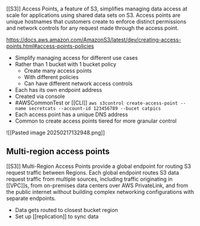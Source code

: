 [[S3]] Access Points, a feature of S3, simplifies managing data access at scale for applications using shared data sets on S3. Access points are unique hostnames that customers create to enforce distinct permissions and network controls for any request made through the access point.

https://docs.aws.amazon.com/AmazonS3/latest/dev/creating-access-points.html#access-points-policies

- Simplify managing access for different use cases
- Rather than 1 bucket with 1 bucket policy
	- Create many access points
	- With different policies
	- Can have different network access controls
- Each has its own endpoint address
- Created via console
- #AWSCommonTest or [[CLI]] `aws s3control create-access-point --name secretcats --account-id 123456789 --bucet catpics`
- Each access point has a unique DNS address
- Common to create access points tiered for more granular control

![[Pasted image 20250217132948.png]]

## Multi-region access points
[[S3]] Multi-Region Access Points provide a global endpoint for routing S3 request traffic between Regions. Each global endpoint routes S3 data request traffic from multiple sources, including traffic originating in [[VPC]]s, from on-premises data centers over AWS PrivateLink, and from the public internet without building complex networking configurations with separate endpoints.
- Data gets routed to closest bucket region
- Set up [[replication]] to sync data